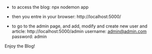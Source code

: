 - to access the blog:
npx nodemon app

- then you entre in your browser:
http://localhost:5000/

- to go to the admin page, and add, modify and create new user and article:
http://localhost:5000/admin
username: admin@admin.com
password: admin


Enjoy the Blog!

